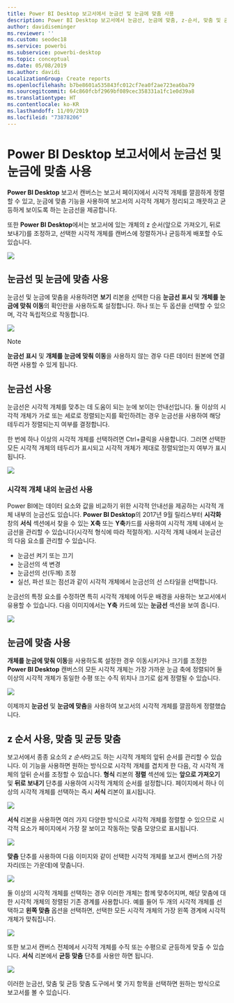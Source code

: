 ```yaml
---
title: Power BI Desktop 보고서에서 눈금선 및 눈금에 맞춤 사용
description: Power BI Desktop 보고서에서 눈금선, 눈금에 맞춤, z-순서, 맞춤 및 균등 맞춤 사용
author: davidiseminger
ms.reviewer: ''
ms.custom: seodec18
ms.service: powerbi
ms.subservice: powerbi-desktop
ms.topic: conceptual
ms.date: 05/08/2019
ms.author: davidi
LocalizationGroup: Create reports
ms.openlocfilehash: b7be8601a535843fc012cf7ea0f2ae723ea6ba79
ms.sourcegitcommit: 64c860fcbf2969bf089cec358331a1fc1e0d39a8
ms.translationtype: HT
ms.contentlocale: ko-KR
ms.lasthandoff: 11/09/2019
ms.locfileid: "73878206"
---
```

# <a name="use-gridlines-and-snap-to-grid-in-power-bi-desktop-reports"></a>Power BI Desktop 보고서에서 눈금선 및 눈금에 맞춤 사용
**Power BI Desktop** 보고서 캔버스는 보고서 페이지에서 시각적 개체를 깔끔하게 정렬할 수 있고, 눈금에 맞춤 기능을 사용하여 보고서의 시각적 개체가 정리되고 깨끗하고 균등하게 보이도록 하는 눈금선을 제공합니다.

또한 **Power BI Desktop**에서는 보고서에 있는 개체의 z 순서(앞으로 가져오기, 뒤로 보내기)를 조정하고, 선택한 시각적 개체를 캔버스에 정렬하거나 균등하게 배포할 수도 있습니다.

![](media/desktop-gridlines-snap-to-grid/snap-to-grid_0.png)

## <a name="enabling-gridlines-and-snap-to-grid"></a>눈금선 및 눈금에 맞춤 사용
눈금선 및 눈금에 맞춤을 사용하려면 **보기** 리본을 선택한 다음 **눈금선 표시** 및 **개체를 눈금에 맞춰 이동**의 확인란을 사용하도록 설정합니다. 하나 또는 두 옵션을 선택할 수 있으며, 각각 독립적으로 작동합니다.

![](media/desktop-gridlines-snap-to-grid/snap-to-grid_1.png)

> [!NOTE]
> **눈금선 표시** 및 **개체를 눈금에 맞춰 이동**을 사용하지 않는 경우 다른 데이터 원본에 연결하면 사용할 수 있게 됩니다.

## <a name="using-gridlines"></a>눈금선 사용
눈금선은 시각적 개체를 맞추는 데 도움이 되는 눈에 보이는 안내선입니다. 둘 이상의 시각적 개체가 가로 또는 세로로 정렬되는지를 확인하려는 경우 눈금선을 사용하여 해당 테두리가 정렬되는지 여부를 결정합니다.

한 번에 하나 이상의 시각적 개체를 선택하려면 Ctrl+클릭을 사용합니다. 그러면 선택한 모든 시각적 개체의 테두리가 표시되고 시각적 개체가 제대로 정렬되었는지 여부가 표시됩니다.

![](media/desktop-gridlines-snap-to-grid/snap-to-grid_2.png)

### <a name="using-gridlines-inside-visuals"></a>시각적 개체 내의 눈금선 사용
Power BI에는 데이터 요소와 값을 비교하기 위한 시각적 안내선을 제공하는 시각적 개체 내부의 눈금선도 있습니다. **Power BI Desktop**의 2017년 9월 릴리스부터 **시각화** 창의 **서식** 섹션에서 찾을 수 있는 **X축** 또는 **Y축**카드를 사용하여 시각적 개체 내에서 눈금선을 관리할 수 있습니다(시각적 형식에 따라 적절하게). 시각적 개체 내에서 눈금선의 다음 요소를 관리할 수 있습니다.

* 눈금선 켜기 또는 끄기
* 눈금선의 색 변경
* 눈금선의 선(두께) 조정
* 실선, 파선 또는 점선과 같이 시각적 개체에서 눈금선의 선 스타일을 선택합니다.

눈금선의 특정 요소를 수정하면 특히 시각적 개체에 어두운 배경을 사용하는 보고서에서 유용할 수 있습니다. 다음 이미지에서는 **Y축** 카드에 있는 **눈금선** 섹션을 보여 줍니다.

![](media/desktop-gridlines-snap-to-grid/snap-to-grid_9.png)

## <a name="using-snap-to-grid"></a>눈금에 맞춤 사용
**개체를 눈금에 맞춰 이동**을 사용하도록 설정한 경우 이동시키거나 크기를 조정한 **Power BI Desktop** 캔버스의 모든 시각적 개체는 가장 가까운 눈금 축에 정렬되어 둘 이상의 시각적 개체가 동일한 수평 또는 수직 위치나 크기로 쉽게 정렬될 수 있습니다.

![](media/desktop-gridlines-snap-to-grid/snap-to-grid_3.png)

이제까지 **눈금선** 및 **눈금에 맞춤**을 사용하여 보고서의 시각적 개체를 깔끔하게 정렬했습니다.

## <a name="using-z-order-align-and-distribute"></a>z 순서 사용, 맞춤 및 균등 맞춤
보고서에서 종종 요소의 *z 순서*라고도 하는 시각적 개체의 앞뒤 순서를 관리할 수 있습니다. 이 기능을 사용하면 원하는 방식으로 시각적 개체를 겹치게 한 다음, 각 시각적 개체의 앞뒤 순서를 조정할 수 있습니다. **형식** 리본의 **정렬** 섹션에 있는 **앞으로 가져오기** 및 **뒤로 보내기** 단추를 사용하여 시각적 개체의 순서를 설정합니다. 페이지에서 하나 이상의 시각적 개체를 선택하는 즉시 **서식** 리본이 표시됩니다.

![](media/desktop-gridlines-snap-to-grid/snap-to-grid_4.png)

**서식** 리본을 사용하면 여러 가지 다양한 방식으로 시각적 개체를 정렬할 수 있으므로 시각적 요소가 페이지에서 가장 잘 보이고 작동하는 맞춤 모양으로 표시됩니다.

![](media/desktop-gridlines-snap-to-grid/snap-to-grid_5.png)

**맞춤** 단추를 사용하여 다음 이미지와 같이 선택한 시각적 개체를 보고서 캔버스의 가장자리(또는 가운데)에 맞춥니다.

![](media/desktop-gridlines-snap-to-grid/snap-to-grid_6.png)

둘 이상의 시각적 개체를 선택하는 경우 이러한 개체는 함께 맞추어지며, 해당 맞춤에 대한 시각적 개체의 정렬된 기존 경계를 사용합니다. 예를 들어 두 개의 시각적 개체를 선택하고 **왼쪽 맞춤** 옵션을 선택하면, 선택한 모든 시각적 개체의 가장 왼쪽 경계에 시각적 개체가 맞춰집니다.

![](media/desktop-gridlines-snap-to-grid/snap-to-grid_7.png)

또한 보고서 캔버스 전체에서 시각적 개체를 수직 또는 수평으로 균등하게 맞출 수 있습니다. **서식** 리본에서 **균등 맞춤** 단추를 사용만 하면 됩니다.

![](media/desktop-gridlines-snap-to-grid/snap-to-grid_8.png)

이러한 눈금선, 맞춤 및 균등 맞춤 도구에서 몇 가지 항목을 선택하면 원하는 방식으로 보고서를 볼 수 있습니다.

